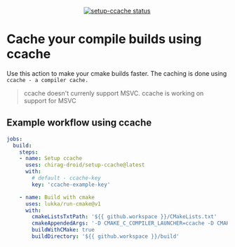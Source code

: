 <p align="center">
  <a href="https://github.com/chirag-droid/setup-ccache/actions"><img alt="setup-ccache status" src="https://github.com/chirag-droid/setup-ccache/workflows/build-test/badge.svg"></a>
</p>

# Cache your compile builds using ccache

Use this action to make your cmake builds faster. The caching is done using `ccache - a compiler cache.`

> ccache doesn't currenly support MSVC. ccache is working on support for MSVC

## Example workflow using ccache

```yaml
jobs:
  build:
    steps:
    - name: Setup ccache
      uses: chirag-droid/setup-ccache@latest
      with:
        # default - ccache-key
        key: 'ccache-example-key'

    - name: Build with cmake
      uses: lukka/run-cmake@v1
      with:
        cmakeListsTxtPath: '${{ github.workspace }}/CMakeLists.txt'
        cmakeAppendedArgs: '-D CMAKE_C_COMPILER_LAUNCHER=ccache -D CMAKE_CXX_COMPILER_LAUNCHER=ccache'
        buildWithCMake: true
        buildDirectory: '${{ github.workspace }}/build'
```
